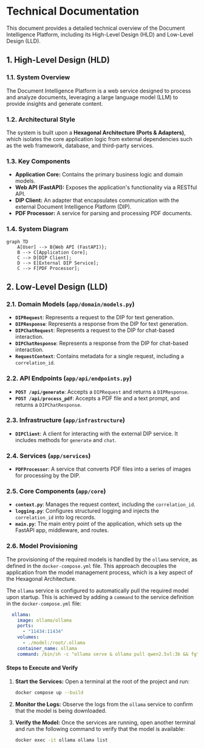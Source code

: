 # Technical Documentation

This document provides a detailed technical overview of the Document Intelligence Platform, including its High-Level Design (HLD) and Low-Level Design (LLD).

## 1. High-Level Design (HLD)

### 1.1. System Overview

The Document Intelligence Platform is a web service designed to process and analyze documents, leveraging a large language model (LLM) to provide insights and generate content.

### 1.2. Architectural Style

The system is built upon a **Hexagonal Architecture (Ports & Adapters)**, which isolates the core application logic from external dependencies such as the web framework, database, and third-party services.

### 1.3. Key Components

- **Application Core:** Contains the primary business logic and domain models.
- **Web API (FastAPI):** Exposes the application's functionality via a RESTful API.
- **DIP Client:** An adapter that encapsulates communication with the external Document Intelligence Platform (DIP).
- **PDF Processor:** A service for parsing and processing PDF documents.

### 1.4. System Diagram

```mermaid
graph TD
    A[User] --> B{Web API (FastAPI)};
    B --> C[Application Core];
    C --> D[DIP Client];
    D --> E[External DIP Service];
    C --> F[PDF Processor];
```

## 2. Low-Level Design (LLD)

### 2.1. Domain Models (`app/domain/models.py`)

- **`DIPRequest`**: Represents a request to the DIP for text generation.
- **`DIPResponse`**: Represents a response from the DIP for text generation.
- **`DIPChatRequest`**: Represents a request to the DIP for chat-based interaction.
- **`DIPChatResponse`**: Represents a response from the DIP for chat-based interaction.
- **`RequestContext`**: Contains metadata for a single request, including a `correlation_id`.

### 2.2. API Endpoints (`app/api/endpoints.py`)

- **`POST /api/generate`**: Accepts a `DIPRequest` and returns a `DIPResponse`.
- **`POST /api/process_pdf`**: Accepts a PDF file and a text prompt, and returns a `DIPChatResponse`.

### 2.3. Infrastructure (`app/infrastructure`)

- **`DIPClient`**: A client for interacting with the external DIP service. It includes methods for `generate` and `chat`.

### 2.4. Services (`app/services`)

- **`PDFProcessor`**: A service that converts PDF files into a series of images for processing by the DIP.

### 2.5. Core Components (`app/core`)

- **`context.py`**: Manages the request context, including the `correlation_id`.
- **`logging.py`**: Configures structured logging and injects the `correlation_id` into log records.
- **`main.py`**: The main entry point of the application, which sets up the FastAPI app, middleware, and routes.

### 2.6. Model Provisioning

The provisioning of the required models is handled by the `ollama` service, as defined in the `docker-compose.yml` file. This approach decouples the application from the model management process, which is a key aspect of the Hexagonal Architecture.

The `ollama` service is configured to automatically pull the required model upon startup. This is achieved by adding a `command` to the service definition in the `docker-compose.yml` file:

```yaml
  ollama:
    image: ollama/ollama
    ports:
      - "11434:11434"
    volumes:
      - ./model:/root/.ollama
    container_name: ollama
    command: /bin/sh -c "ollama serve & ollama pull qwen2.5vl:3b && fg"
```

#### Steps to Execute and Verify

1.  **Start the Services:**
    Open a terminal at the root of the project and run:
    ```bash
    docker compose up --build
    ```

2.  **Monitor the Logs:**
    Observe the logs from the `ollama` service to confirm that the model is being downloaded.

3.  **Verify the Model:**
    Once the services are running, open another terminal and run the following command to verify that the model is available:
    ```bash
    docker exec -it ollama ollama list
    ```